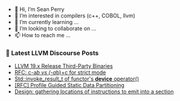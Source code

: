 - 👋 Hi, I’m Sean Perry
- 👀 I’m interested in compilers (c++, COBOL, llvm)
- 🌱 I’m currently learning ...
- 💞️ I’m looking to collaborate on ...
- 📫 How to reach me ...

<!---
s66perry/s66perry is a ✨ special ✨ repository because its `README.md` (this file) appears on your GitHub profile.
You can click the Preview link to take a look at your changes.
--->
### 📕 Latest LLVM Discourse Posts

<!-- DISCOURSE-LLVM:START -->
- [LLVM 19.x Release Third-Party Binaries](https://discourse.llvm.org/t/llvm-19-x-release-third-party-binaries/80374?page=4#post_62)
- [RFC: c-a*b vs &lpar;-a*b&rpar;+c for strict mode](https://discourse.llvm.org/t/rfc-c-a-b-vs-a-b-c-for-strict-mode/83745#post_2)
- [Std::invoke_result_t of functor&#39;s __device__ operator&lpar;&rpar;](https://discourse.llvm.org/t/std-invoke-result-t-of-functors-device-operator/83750#post_1)
- [[RFC] Profile Guided Static Data Partitioning](https://discourse.llvm.org/t/rfc-profile-guided-static-data-partitioning/83744#post_3)
- [Design: gathering locations of instructions to emit into a section](https://discourse.llvm.org/t/design-gathering-locations-of-instructions-to-emit-into-a-section/83729#post_5)
<!-- DISCOURSE-LLVM:END -->
